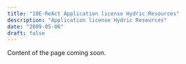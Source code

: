 ```yaml
---
title: "18E-ReAct Application license Hydric Resources"
description: "Application license Hydric Resources"
date: "2009-05-06"
draft: false
---
```


Content of the page coming soon.
